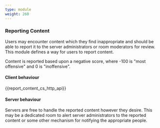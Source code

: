 ```yaml
---
type: module
weight: 260
---
```


### Reporting Content

Users may encounter content which they find inappropriate and should be
able to report it to the server administrators or room moderators for
review. This module defines a way for users to report content.

Content is reported based upon a negative score, where -100 is "most
offensive" and 0 is "inoffensive".

#### Client behaviour

{{report\_content\_cs\_http\_api}}

#### Server behaviour

Servers are free to handle the reported content however they desire.
This may be a dedicated room to alert server administrators to the
reported content or some other mechanism for notifying the appropriate
people.
